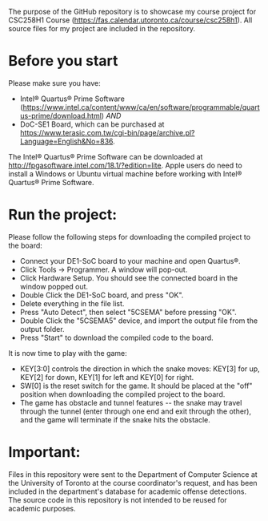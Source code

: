 The purpose of the GitHub repository is to showcase my course project for CSC258H1 Course (https://fas.calendar.utoronto.ca/course/csc258h1). All source files for my project are included in the repository.

# Before you start
Please make sure you have:
- Intel® Quartus® Prime Software (https://www.intel.ca/content/www/ca/en/software/programmable/quartus-prime/download.html) _AND_ 
- DoC-SE1 Board, which can be purchased at https://www.terasic.com.tw/cgi-bin/page/archive.pl?Language=English&No=836.

The Intel® Quartus® Prime Software can be downloaded at http://fpgasoftware.intel.com/18.1/?edition=lite. Apple users do need to install a Windows or Ubuntu virtual machine before working with Intel® Quartus® Prime Software. 

# Run the project:
Please follow the following steps for downloading the compiled project to the board:
- Connect your DE1-SoC board to your machine and open Quartus®.
- Click Tools -> Programmer. A window will pop-out.
- Click Hardware Setup. You should see the connected board in the window popped out.
- Double Click the DE1-SoC board, and press "OK".
- Delete everything in the file list.
- Press "Auto Detect", then select "5CSEMA" before pressing "OK".
- Double Click the "5CSEMA5" device, and import the output file from the output folder.
- Press "Start" to download the compiled code to the board.

It is now time to play with the game:
- KEY[3:0] controls the direction in which the snake moves: KEY[3] for up, KEY[2] for down, KEY[1] for left and KEY[0] for right. 
- SW[0] is the reset switch for the game. It should be placed at the "off" position when downloading the compiled project to the board.
- The game has obstacle and tunnel features -- the snake may travel through the tunnel (enter through one end and exit through the other), and the game will terminate if the snake hits the obstacle.

# Important: 
Files in this repository were sent to the Department of Computer Science at the University of Toronto at the course coordinator's request, and has been included in the department's database for academic offense detections. The source code in this repository is not intended to be reused for academic purposes.

